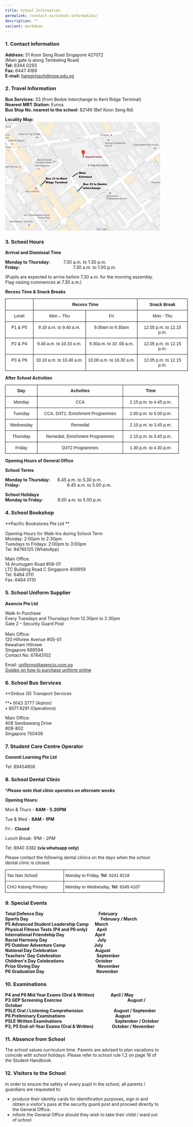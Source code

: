 ```yaml
---
title: School Information
permalink: /contact-us/school-information/
description: ""
variant: markdown
---
```

### 1\. Contact Information  

**Address:**&nbsp;51 Koon Seng Road Singapore 427072&nbsp;    
(Main gate is along Tembeling Road)    
**Tel:**&nbsp;6344 0293   
**Fax:**&nbsp;6447 4169    
**E-mail:**&nbsp;[haiggirlssch@moe.edu.sg](mailto:haiggirlssch@moe.edu.sg)&nbsp;

   

### 2\. Travel Information
 

**Bus Services:**&nbsp;33 (from Bedok Interchange to Kent Ridge Terminal)   
**Nearest MRT Station:**&nbsp;Eunos    
**Bus Stop No. nearest to the school**:&nbsp;82149 (Bef Koon Seng Rd)

**Locality Map:**
![](/images/localitymap.png)

### 3\. School Hours

  

**Arrival and Dismissal Time**     

**Monday to Thursday:**&nbsp;&nbsp; &nbsp; &nbsp; &nbsp; &nbsp; 7.30 a.m. to 1.30 p.m.    
**Friday:**&nbsp;&nbsp; &nbsp; &nbsp; &nbsp; &nbsp; &nbsp; &nbsp; &nbsp; &nbsp; &nbsp; &nbsp; &nbsp; &nbsp; &nbsp; &nbsp; &nbsp; &nbsp; &nbsp; &nbsp; &nbsp; &nbsp; &nbsp;7.30 a.m. to 1.00 p.m.

(Pupils are expected to arrive before 7.30 a.m. for the morning assembly. Flag-raising commences at 7.30 a.m.)

  

**Recess Time &amp; Snack Breaks**

<style type="text/css">
.tg  {border-collapse:collapse;border-spacing:0;margin:0px auto;}
.tg td{border-color:black;border-style:solid;border-width:1px;font-family:Arial, sans-serif;font-size:14px;
  overflow:hidden;padding:10px 5px;word-break:normal;}
.tg th{border-color:black;border-style:solid;border-width:1px;font-family:Arial, sans-serif;font-size:14px;
  font-weight:normal;overflow:hidden;padding:10px 5px;word-break:normal;}
.tg .tg-2g1l{background-color:#FFF;font-weight:bold;text-align:center;vertical-align:middle}
.tg .tg-nrix{text-align:center;vertical-align:middle}
.tg .tg-f4yw{background-color:#FFF;text-align:center;vertical-align:middle}
.tg .tg-7yig{background-color:#FFF;text-align:center;vertical-align:top}
</style>
<table class="tg" style="undefined;table-layout: fixed; width: 593px">
<colgroup>
<col style="width: 91px">
<col style="width: 170px">
<col style="width: 169px">
<col style="width: 163px">
</colgroup>
<tbody>
  <tr>
    <td class="tg-2g1l"></td>
    <td class="tg-nrix" colspan="2"><span style="font-weight:700;font-style:normal">Recess Time</span></td>
    <td class="tg-nrix"><span style="font-weight:700;font-style:normal">Snack Break</span></td>
  </tr>
  <tr>
    <td class="tg-f4yw">Level</td>
    <td class="tg-f4yw">Mon – Thu</td>
    <td class="tg-f4yw">Fri</td>
    <td class="tg-f4yw">Mon - Thu</td>
  </tr>
  <tr>
    <td class="tg-7yig">P1 &amp; P5</td>
    <td class="tg-7yig">9.10 a.m. to 9.40 a.m.</td>
    <td class="tg-7yig">9.00am to 9.30am</td>
    <td class="tg-f4yw">12.05 p.m. to 12.15 p.m.</td>
  </tr>
  <tr>
    <td class="tg-7yig">P2 &amp; P4</td>
    <td class="tg-7yig">9.40 a.m. to 10.10 a.m.</td>
    <td class="tg-7yig">9.30a.m. to 10 .00 a.m.</td>
    <td class="tg-7yig">12.05 p.m. to 12.15 p.m.</td>
  </tr>
  <tr>
    <td class="tg-7yig">P3 &amp; P6</td>
    <td class="tg-7yig">10.10 a.m. to 10.40 a.m.</td>
    <td class="tg-7yig">10.00 a.m. to 10.30 a.m.</td>
    <td class="tg-7yig">12.05 p.m. to 12.15 p.m.</td>
  </tr>
</tbody>
</table>

**After School Activities**
<style type="text/css">
.tg  {border-collapse:collapse;border-spacing:0;margin:0px auto;}
.tg td{border-color:black;border-style:solid;border-width:1px;font-family:Arial, sans-serif;font-size:14px;
  overflow:hidden;padding:10px 5px;word-break:normal;}
.tg th{border-color:black;border-style:solid;border-width:1px;font-family:Arial, sans-serif;font-size:14px;
  font-weight:normal;overflow:hidden;padding:10px 5px;word-break:normal;}
.tg .tg-9hzb{background-color:#FFF;font-weight:bold;text-align:center;vertical-align:top}
.tg .tg-7yig{background-color:#FFF;text-align:center;vertical-align:top}
</style>
<table class="tg" style="undefined;table-layout: fixed; width: 564px">
<colgroup>
<col style="width: 104px">
<col style="width: 279px">
<col style="width: 181px">
</colgroup>
<tbody>
  <tr>
    <td class="tg-9hzb">Day</td>
    <td class="tg-9hzb">Activities</td>
    <td class="tg-9hzb">Time</td>
  </tr>
  <tr>
    <td class="tg-7yig">Monday</td>
    <td class="tg-7yig">CCA</td>
    <td class="tg-7yig">2.15 p.m. to 4.45 p.m.</td>
  </tr>
  <tr>
    <td class="tg-7yig">Tuesday</td>
    <td class="tg-7yig">CCA, D3T2, Enrichment Programmes</td>
    <td class="tg-7yig">2.00 p.m. to 5.00 p.m.</td>
  </tr>
  <tr>
    <td class="tg-7yig">Wednesday</td>
    <td class="tg-7yig">Remedial</td>
    <td class="tg-7yig">2.10 p.m. to 3.45 p.m.</td>
  </tr>
  <tr>
    <td class="tg-7yig">Thursday</td>
    <td class="tg-7yig">Remedial, Enrichment Programmes</td>
    <td class="tg-7yig">2.10 p.m. to 3.45 p.m.</td>
  </tr>
  <tr>
    <td class="tg-7yig">Friday</td>
    <td class="tg-7yig">D3T2 Programmes</td>
    <td class="tg-7yig">1.30 p.m. to 4.30 p.m.</td>
  </tr>
</tbody>
</table>


 

**Opening Hours of General Office**

**School Terms**

**Monday to Thursday:**&nbsp; &nbsp; &nbsp; 6.45 a.m. to 5.30 p.m.    
**Friday:**&nbsp;&nbsp; &nbsp; &nbsp; &nbsp; &nbsp; &nbsp; &nbsp; &nbsp; &nbsp; &nbsp; &nbsp; &nbsp; &nbsp; &nbsp; &nbsp; &nbsp; &nbsp; &nbsp; &nbsp; 6.45 a.m. to 5.00 p.m.

 
**School Holidays**    
**Monday to Friday:**&nbsp; &nbsp; &nbsp; &nbsp; &nbsp; &nbsp; 8.00 a.m. to 5.00 p.m.

  

  

### 4\. School Bookshop  

 **Paciﬁc Bookstores Pte Ltd **
 
Opening Hours for Walk-Ins during School Term  
Monday: 2:00pm to 2:30pm  
Tuesdays to Fridays: 2:00pm to 3:00pm  
Tel: 94765125 (WhatsApp)  
  
Main Office:  
14 Arumugam Road #08-01  
LTC Building Road C Singapore 409959  
Tel: 6464 0111  
Fax: 6464 0110

### 5\. School Uniform Supplier

**Asencio Pte Ltd**  
  
Walk-In Purchase  
Every Tuesdays and Thursdays from 12.30pm to 2.30pm  
Gate 2 – Security Guard Post  
&nbsp;  
Main Office:&nbsp;&nbsp;&nbsp;&nbsp;&nbsp;&nbsp;&nbsp;&nbsp;&nbsp;&nbsp;&nbsp;&nbsp;&nbsp;&nbsp;&nbsp;&nbsp;  
120 Hillview Avenue #05-01  
Kewalram Hillview  
Singapore 669594  
Contact No: 67643102  
  
Email: [uniforms@asencio.com.sg](mailto:uniforms@asencio.com.sg)  
[Guides on how to purchase uniform online](/files/Haig%20Girls%20School%20online%20uniform%20purchase%20info%202023.pdf)

### 6\. School Bus Services

**Sinbus (S) Transport Services  
  
**• 9143 3777 (Admin)  
• 8071 9291 (Operations)  
  
Main Office:  
408 Sembawang Drive  
#08-802  
Singapore 750408

  

### 7\. Student Care Centre Operator

**Commit Learning Pte Ltd**

Tel: 89454806
  

### 8\. School Dental Clinic

  
****Please note that clinic operates on alternate weeks***

**Opening Hours:**

Mon &amp; Thurs - **8AM - 5.30PM**

Tue &amp; Wed - **8AM - 1PM**

Fri - **Closed**

*Lunch Break: 1PM - 2PM*

 Tel: 8940 3382 **(via whatsapp only)**

Please contact the following dental clinics on the days when the school dental clinic is closed:

<style type="text/css">
.tg  {border-collapse:collapse;border-spacing:0;margin:0px auto;}
.tg td{border-color:black;border-style:solid;border-width:1px;font-family:Arial, sans-serif;font-size:14px;
  overflow:hidden;padding:10px 5px;word-break:normal;}
.tg th{border-color:black;border-style:solid;border-width:1px;font-family:Arial, sans-serif;font-size:14px;
  font-weight:normal;overflow:hidden;padding:10px 5px;word-break:normal;}
.tg .tg-ktyi{background-color:#FFF;text-align:left;vertical-align:top}
</style>
<table class="tg" style="undefined;table-layout: fixed; width: 517px">
<colgroup>
<col style="width: 190px">
<col style="width: 327px">
</colgroup>
<tbody>
  <tr>
    <td class="tg-ktyi">Tao Nan School</td>
    <td class="tg-ktyi">Monday to Friday, <span style="font-weight:bold">Tel</span>: 6241 6218</td>
  </tr>
  <tr>
    <td class="tg-ktyi">CHIJ Katong Primary</td>
    <td class="tg-ktyi">Monday to Wednesday, <span style="font-weight:bold">Tel</span>: 6345 4107</td>
  </tr>
</tbody>
</table>


### 9\. Special Events

  

**Total Defence Day&nbsp; &nbsp; &nbsp; &nbsp; &nbsp; &nbsp; &nbsp; &nbsp; &nbsp; &nbsp; &nbsp; &nbsp; &nbsp; &nbsp; &nbsp; &nbsp; &nbsp; &nbsp; &nbsp; &nbsp; &nbsp; &nbsp; &nbsp; &nbsp; &nbsp; &nbsp; &nbsp; February**      
**Sports Day&nbsp; &nbsp; &nbsp; &nbsp; &nbsp; &nbsp; &nbsp; &nbsp; &nbsp; &nbsp; &nbsp; &nbsp; &nbsp; &nbsp; &nbsp; &nbsp; &nbsp; &nbsp; &nbsp; &nbsp; &nbsp; &nbsp; &nbsp; &nbsp; &nbsp; &nbsp; &nbsp; &nbsp; &nbsp; &nbsp; &nbsp; &nbsp; &nbsp; &nbsp; &nbsp; &nbsp;February / March**    
**P5 Advanced Student Leadership Camp &nbsp; &nbsp; &nbsp;March**   
**Physical Fitness Tests (P4 and P6 only) &nbsp; &nbsp; &nbsp; &nbsp;&nbsp;April**    
**International Friendship Day&nbsp; &nbsp; &nbsp; &nbsp; &nbsp; &nbsp; &nbsp; &nbsp; &nbsp; &nbsp; &nbsp; &nbsp; &nbsp; &nbsp; &nbsp; April**     
**Racial Harmony Day&nbsp; &nbsp; &nbsp; &nbsp; &nbsp; &nbsp; &nbsp; &nbsp; &nbsp; &nbsp; &nbsp; &nbsp; &nbsp; &nbsp; &nbsp; &nbsp; &nbsp; &nbsp; &nbsp; &nbsp; &nbsp; &nbsp; &nbsp; &nbsp; &nbsp;July**   
**P5 Outdoor Adventure Camp&nbsp; &nbsp; &nbsp; &nbsp; &nbsp; &nbsp; &nbsp; &nbsp; &nbsp; &nbsp; &nbsp; &nbsp; &nbsp; &nbsp; July**     
**National Day Celebration&nbsp; &nbsp; &nbsp; &nbsp; &nbsp; &nbsp; &nbsp; &nbsp; &nbsp; &nbsp; &nbsp; &nbsp; &nbsp; &nbsp; &nbsp; &nbsp; &nbsp; &nbsp; &nbsp;August**     
**Teachers' Day Celebration&nbsp; &nbsp; &nbsp; &nbsp; &nbsp; &nbsp; &nbsp; &nbsp; &nbsp; &nbsp; &nbsp; &nbsp; &nbsp; &nbsp; &nbsp; &nbsp; &nbsp; &nbsp;September**&nbsp;     
**Children's Day Celebrations&nbsp; &nbsp; &nbsp; &nbsp; &nbsp; &nbsp; &nbsp; &nbsp; &nbsp; &nbsp; &nbsp; &nbsp; &nbsp; &nbsp; &nbsp; &nbsp;October**  
**Prize Giving Day&nbsp; &nbsp; &nbsp; &nbsp; &nbsp; &nbsp; &nbsp; &nbsp; &nbsp; &nbsp; &nbsp; &nbsp; &nbsp; &nbsp; &nbsp; &nbsp; &nbsp; &nbsp; &nbsp; &nbsp; &nbsp; &nbsp; &nbsp; &nbsp; &nbsp; &nbsp; &nbsp; &nbsp; &nbsp;November**   
**P6 Graduation Day&nbsp; &nbsp; &nbsp; &nbsp; &nbsp; &nbsp; &nbsp; &nbsp; &nbsp; &nbsp; &nbsp; &nbsp; &nbsp; &nbsp; &nbsp; &nbsp; &nbsp; &nbsp; &nbsp; &nbsp; &nbsp; &nbsp; &nbsp; &nbsp; &nbsp; &nbsp;November**
   

### 10\. Examinations

  

**P4 and P6 Mid Year Exams (Oral &amp; Written)&nbsp; &nbsp; &nbsp; &nbsp; &nbsp; &nbsp; &nbsp; &nbsp; April / May**  
**P3 GEP Screening**&nbsp;**Exercise**&nbsp;&nbsp; &nbsp; &nbsp; &nbsp; &nbsp; &nbsp; &nbsp; &nbsp; &nbsp; &nbsp; &nbsp; &nbsp; &nbsp; &nbsp; &nbsp; &nbsp; &nbsp; &nbsp; &nbsp; &nbsp; &nbsp; &nbsp; &nbsp; &nbsp; &nbsp; &nbsp; &nbsp;**August / October**   
**PSLE Oral / Listening Comprehension&nbsp; &nbsp; &nbsp; &nbsp; &nbsp; &nbsp; &nbsp; &nbsp; &nbsp; &nbsp; &nbsp; &nbsp; &nbsp; &nbsp; &nbsp; August / September**   
**P6 Preliminary Examinations&nbsp; &nbsp; &nbsp; &nbsp; &nbsp; &nbsp; &nbsp; &nbsp; &nbsp; &nbsp; &nbsp; &nbsp; &nbsp; &nbsp; &nbsp; &nbsp; &nbsp; &nbsp; &nbsp; &nbsp; &nbsp; &nbsp; &nbsp; &nbsp; &nbsp;August**   
**PSLE Written Examinations&nbsp; &nbsp; &nbsp; &nbsp; &nbsp; &nbsp; &nbsp; &nbsp; &nbsp; &nbsp; &nbsp; &nbsp; &nbsp; &nbsp; &nbsp; &nbsp; &nbsp; &nbsp; &nbsp; &nbsp; &nbsp; &nbsp; &nbsp; &nbsp; &nbsp; &nbsp; September / October**   
**P3, P5 End-of-Year Exams (Oral &amp; Written)&nbsp; &nbsp; &nbsp; &nbsp; &nbsp; &nbsp; &nbsp; &nbsp; &nbsp; October / November**

  

### 11\. Absence from School

  

The school values curriculum time. Parents are advised to plan vacations to coincide with school holidays. Please refer to school rule 1.2 on page 16 of the Student Handbook.


### 12\. Visitors to the School

  

In order to ensure the safety of every pupil in the school, all parents / guardians are requested to:

*   produce their identity cards for identification purposes, sign in and obtain a visitor's pass at the security guard post and proceed directly to the General Office.
*   inform the General Office should they wish to take their child / ward out of school.